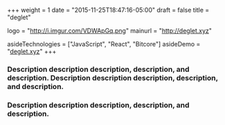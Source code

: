 +++
weight = 1
date = "2015-11-25T18:47:16-05:00"
draft = false
title = "deglet"

logo = "http://i.imgur.com/VDWApGq.png"
mainurl = "http://deglet.xyz"

asideTechnologies = ["JavaScript", "React", "Bitcore"]
asideDemo = "[deglet.xyz](http://deglet.xyz)"
+++

### Description description description, description, and description. Description description description, description, and description.

### Description description description, description, and description.
